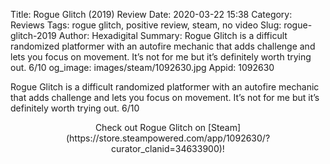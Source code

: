 Title: Rogue Glitch (2019) Review
Date: 2020-03-22 15:38
Category: Reviews
Tags: rogue glitch, positive review, steam, no video
Slug: rogue-glitch-2019
Author: Hexadigital
Summary: Rogue Glitch is a difficult randomized platformer with an autofire mechanic that adds challenge and lets you focus on movement. It’s not for me but it’s definitely worth trying out. 6/10
og_image: images/steam/1092630.jpg
Appid: 1092630

Rogue Glitch is a difficult randomized platformer with an autofire mechanic that adds challenge and lets you focus on movement. It’s not for me but it’s definitely worth trying out. 6/10

<center>Check out Rogue Glitch on [Steam](https://store.steampowered.com/app/1092630/?curator_clanid=34633900)!</center>